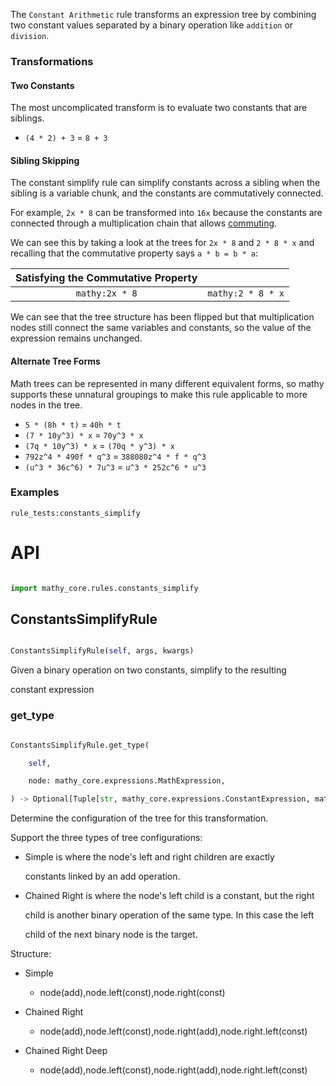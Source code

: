 The `Constant Arithmetic` rule transforms an expression tree by combining two constant values separated by a binary operation like `addition` or `division`.

### Transformations

#### Two Constants

The most uncomplicated transform is to evaluate two constants that are siblings.

- `(4 * 2) + 3` = `8 + 3`

#### Sibling Skipping

The constant simplify rule can simplify constants across a sibling when the sibling is a variable chunk, and the constants are commutatively connected.

For example, `2x * 8` can be transformed into `16x` because the constants are connected through a multiplication chain that allows [commuting](./commutative_property).

We can see this by taking a look at the trees for `2x * 8` and `2 * 8 * x` and recalling that the commutative property says `a * b = b * a`:

| Satisfying the Commutative Property |                   |
| :---------------------------------: | :---------------- |
|           `mathy:2x * 8`            | `mathy:2 * 8 * x` |

We can see that the tree structure has been flipped but that multiplication nodes still connect the same variables and constants, so the value of the expression remains unchanged.

#### Alternate Tree Forms

Math trees can be represented in many different equivalent forms, so mathy supports these unnatural groupings to make this rule applicable to more nodes in the tree.

- `5 * (8h * t)` = `40h * t`
- `(7 * 10y^3) * x` = `70y^3 * x`
- `(7q * 10y^3) * x` = `(70q * y^3) * x`
- `792z^4 * 490f * q^3` = `388080z^4 * f * q^3`
- `(u^3 * 36c^6) * 7u^3` = `u^3 * 252c^6 * u^3`

### Examples

`rule_tests:constants_simplify`

# API

```python

import mathy_core.rules.constants_simplify
```




## ConstantsSimplifyRule

```python

ConstantsSimplifyRule(self, args, kwargs)

```

Given a binary operation on two constants, simplify to the resulting

constant expression

### get_type

```python

ConstantsSimplifyRule.get_type(

    self, 

    node: mathy_core.expressions.MathExpression, 

) -> Optional[Tuple[str, mathy_core.expressions.ConstantExpression, mathy_core.expressions.ConstantExpression]]

```

Determine the configuration of the tree for this transformation.



Support the three types of tree configurations:

 - Simple is where the node's left and right children are exactly

   constants linked by an add operation.

 - Chained Right is where the node's left child is a constant, but the right

   child is another binary operation of the same type. In this case the left

   child of the next binary node is the target.



Structure:

 - Simple

    * node(add),node.left(const),node.right(const)

 - Chained Right

    * node(add),node.left(const),node.right(add),node.right.left(const)

 - Chained Right Deep

    * node(add),node.left(const),node.right(add),node.right.left(const)


